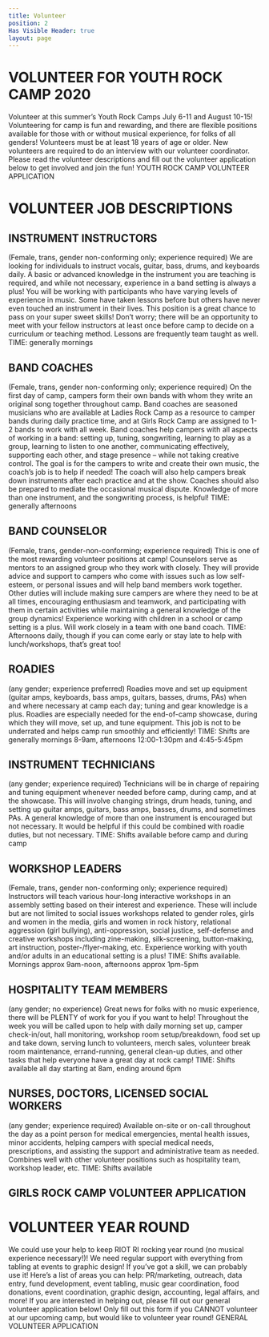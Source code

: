 ```yaml
---
title: Volunteer
position: 2
Has Visible Header: true
layout: page
---
```


# VOLUNTEER FOR YOUTH ROCK CAMP 2020
Volunteer at this summer’s Youth Rock Camps July 6-11 and August 10-15! Volunteering for camp is fun and rewarding, and there are flexible positions available for those with or without musical experience, for folks of all genders! Volunteers must be at least 18 years of age or older. New volunteers are required to do an interview with our volunteer coordinator. Please read the volunteer descriptions and fill out the volunteer application below to get involved and join the fun!
YOUTH ROCK CAMP VOLUNTEER APPLICATION

# VOLUNTEER JOB DESCRIPTIONS

## INSTRUMENT INSTRUCTORS 
(Female, trans, gender non-conforming only; experience required) We are looking for individuals to instruct vocals, guitar, bass, drums, and keyboards daily. A basic or advanced knowledge in the instrument you are teaching is required, and while not necessary, experience in a band setting is always a plus! You will be working with participants who have varying levels of experience in music. Some have taken lessons before but others have never even touched an instrument in their lives. This position is a great chance to pass on your super sweet skills! Don’t worry; there will be an opportunity to meet with your fellow instructors at least once before camp to decide on a curriculum or teaching method. Lessons are frequently team taught as well.
TIME: generally mornings

## BAND COACHES
(Female, trans, gender non-conforming only; experience required) On the first day of camp, campers form their own bands with whom they write an original song together throughout camp. Band coaches are seasoned musicians who are available at Ladies Rock Camp as a resource to camper bands during daily practice time, and at Girls Rock Camp are assigned to 1-2 bands to work with all week. Band coaches help campers with all aspects of working in a band: setting up, tuning, songwriting, learning to play as a group, learning to listen to one another, communicating effectively, supporting each other, and stage presence – while not taking creative control. The goal is for the campers to write and create their own music, the coach’s job is to help if needed! The coach will also help campers break down instruments after each practice and at the show. Coaches should also be prepared to mediate the occasional musical dispute. Knowledge of more than one instrument, and the songwriting process, is helpful!
TIME: generally afternoons

## BAND COUNSELOR
(Female, trans, gender-non-conforming; experience required) This is one of the most rewarding volunteer positions at camp! Counselors serve as mentors to an assigned group who they work with closely. They will provide advice and support to campers who come with issues such as low self-esteem, or personal issues and will help band members work together. Other duties will include making sure campers are where they need to be at all times, encouraging enthusiasm and teamwork, and participating with them in certain activities while maintaining a general knowledge of the group dynamics! Experience working with children in a school or camp setting is a plus.  Will work closely in a team with one band coach.
TIME: Afternoons daily, though if you can come early or stay late to help with lunch/workshops, that’s great too!

## ROADIES
(any gender; experience preferred) Roadies move and set up equipment (guitar amps, keyboards, bass amps, guitars, basses, drums, PAs) when and where necessary at camp each day; tuning and gear knowledge is a plus. Roadies are especially needed for the end-of-camp showcase, during which they will move, set up, and tune equipment. This job is not to be underrated and helps camp run smoothly and efficiently!
TIME: Shifts are generally mornings 8-9am, afternoons 12:00-1:30pm and 4:45-5:45pm

## INSTRUMENT TECHNICIANS
(any gender; experience required) Technicians will be in charge of repairing and tuning equipment whenever needed before camp, during camp, and at the showcase. This will involve changing strings, drum heads, tuning, and setting up guitar amps, guitars, bass amps, basses, drums, and sometimes PAs. A general knowledge of more than one instrument is encouraged but not necessary. It would be helpful if this could be combined with roadie duties, but not necessary.
TIME: Shifts available before camp and during camp

## WORKSHOP LEADERS 
(Female, trans, gender non-conforming only; experience required) Instructors will teach various hour-long interactive workshops in an assembly setting based on their interest and experience. These will include but are not limited to social issues workshops related to gender roles, girls and women in the media, girls and women in rock history, relational aggression (girl bullying), anti-oppression, social justice, self-defense and creative workshops including zine-making, silk-screening, button-making, art instruction, poster-/flyer-making, etc. Experience working with youth and/or adults in an educational setting is a plus!
TIME: Shifts available. Mornings approx 9am-noon, afternoons approx 1pm-5pm

## HOSPITALITY TEAM MEMBERS
(any gender; no experience) Great news for folks with no music experience, there will be PLENTY of work for you if you want to help! Throughout the week you will be called upon to help with daily morning set up, camper check-in/out, hall monitoring, workshop room setup/breakdown, food set up and take down, serving lunch to volunteers, merch sales, volunteer break room maintenance, errand-running, general clean-up duties, and other tasks that help everyone have a great day at rock camp!
TIME: Shifts available all day starting at 8am, ending around 6pm

## NURSES, DOCTORS, LICENSED SOCIAL WORKERS
(any gender; experience required) Available on-site or on-call throughout the day as a point person for medical emergencies, mental health issues, minor accidents, helping campers with special medical needs, prescriptions, and assisting the support and administrative team as needed. Combines well with other volunteer positions such as hospitality team, workshop leader, etc.
TIME: Shifts available

## GIRLS ROCK CAMP VOLUNTEER APPLICATION
 
# VOLUNTEER YEAR ROUND
We could use your help to keep RIOT RI rocking year round (no musical experience necessary!)!  We need regular support with everything from tabling at events to graphic design!  If you’ve got a skill, we can probably use it!  Here’s a list of areas you can help: PR/marketing, outreach, data entry, fund development, event tabling, music gear coordination, food donations, event coordination, graphic design, accounting, legal affairs, and more!  If you are interested in helping out, please fill out our general volunteer application below!
Only fill out this form if you CANNOT volunteer at our upcoming camp, but would like to volunteer year round!
GENERAL VOLUNTEER APPLICATION





